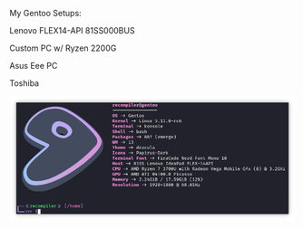 My Gentoo Setups:

Lenovo FLEX14-API 81SS000BUS

Custom PC w/ Ryzen 2200G

Asus Eee PC

Toshiba

![gentoo](gentoo.png)
